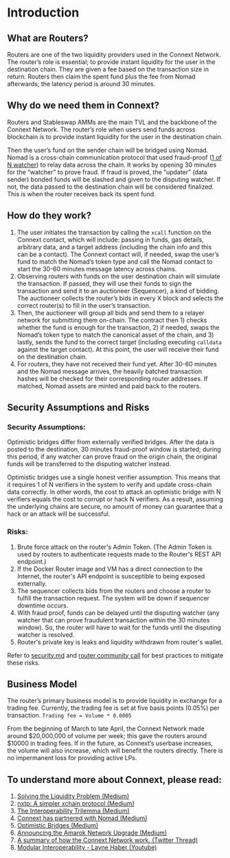# Introduction

## What are Routers?

Routers are one of the two liquidity providers used in the Connext Network. The router’s role is essential; to provide instant liquidity for the user in the destination chain. They are given a fee based on the transaction size in return. Routers then claim the spent fund plus the fee from Nomad afterwards; the latency period is around 30 minutes.

## Why do we need them in Connext?

Routers and Stableswap AMMs are the main TVL and the backbone of the Connext Network. The router’s role when users send funds across blockchain is to provide instant liquidity for the user in the destination chain. 

Then the user’s fund on the sender chain will be bridged using Nomad. Nomad is a cross-chain communication protocol that used fraud-proof ([1 of N watcher](https://blog.connext.network/optimistic-bridges-fb800dc7b0e0)) to relay data across the chain. It works by opening 30 minutes for the “watcher” to prove fraud. If fraud is proved, the “updater” (data sender) bonded funds will be slashed and given to the disputing watcher. If not, the data passed to the destination chain will be considered finalized. This is when the router receives back its spent fund.

## How do they work?

1. The user initiates the transaction by calling the `xcall` function on the Connext contact, which will include: passing in funds, gas details, arbitrary data, and a target address  (including the chain info and this can be a contact). The Connext contact will, if needed, swap the user’s fund to match the Nomad’s token type and call the Nomad contact to start the 30-60 minutes message latency across chains.
2. Observing routers with funds on the user destination chain will simulate the transaction. If passed, they will use their funds to sign the transaction and send it to an auctioneer (Sequencer), a kind of bidding. The auctioneer collects the router’s bids in every X block and selects the correct router(s) to fill in the user’s transaction.
3. Then, the auctioneer will group all bids and send them to a relayer network for submitting them on-chain. The contract then 1) checks whether the fund is enough for the transaction, 2) if needed, swaps the Nomad’s token type to match the canonical asset of the chain, and 3)  lastly, sends the fund to the correct target (including executing `calldata` against the target contact). At this point, the user will receive their fund on the destination chain.
4. For routers, they have not received their fund yet. After  30-60 minutes and the Nomad message arrives, the heavily batched transaction hashes will be checked for their corresponding router addresses. If matched, Nomad assets are minted and paid back to the routers.

## Security Assumptions and Risks

### Security Assumptions:

Optimistic bridges differ from externally verified bridges. After the data is posted to the destination, 30 minutes fraud-proof window is started; during this period, if any watcher can prove fraud on the origin chain, the original funds will be transferred to the disputing watcher instead.

Optimistic bridges use a single honest verifier assumption. This means that it requires 1 of N verifiers in the system to verify and update cross-chain data correctly. 
In other words, the cost to attack an optimistic bridge with N verifiers equals the cost to corrupt or hack N verifiers. As a result, assuming the underlying chains are secure, no amount of money can guarantee that a hack or an attack will be successful. 

### Risks:

1. Brute force attack on the router's Admin Token. (The Admin Token is used by routers to authenticate requests made to the Router's REST API endpoint.)
2. If the Docker Router image and VM has a direct connection to the Internet, the router's API endpoint is susceptible to being exposed externally.
3. The sequencer collects bids from the routers and choose a router to fulfill the transaction request. The system will be down if sequencer downtime occurs.
4. With fraud proof, funds can be delayed until the disputing watcher (any watcher that can prove fraudulent transaction within the 30 minutes window). So, the router    will have to wait for the funds until the disputing watcher is resolved. 
5. Router's private key is leaks and liquidity withdrawn from router's wallet.

Refer to [security.md](https://github.com/connext/documentation/blob/main/docs/routers/security.md) and [router community call](https://www.youtube.com/watch?v=rjNcdm1mjCQ) for best practices to mitigate these risks.

## Business Model

The router’s primary business model is to provide liquidity in exchange for a trading fee. Currently, the trading fee is set at five basis points (0.05%) per transaction. `Trading fee = Volume * 0.0005` 

From the beginning of March to late April, the Connext Network made around $20,000,000 of volume per week; this gave the routers around $10000 in trading fees. If in the future, as Connext’s userbase increases, the volume will also increase, which will benefit the routers directly. There is no impermanent loss for providing active LPs.

## To understand more about Connext, please read:

1. [Solving the Liquidity Problem (Medium)](https://blog.connext.network/solving-the-liquidity-problem-88bde201501)
2. [nxtp: A simpler xchain protocol (Medium)](https://blog.connext.network/nxtp-a-simpler-xchain-protocol-88760697ea04)
3. [The Interoperability Trilemma (Medium)](https://blog.connext.network/the-interoperability-trilemma-657c2cf69f17)
4. [Connext has partnered with Nomad (Medium)](https://blog.connext.network/connext-has-partnered-with-nomad-e20cd8e62e31)
5. [Optimistic Bridges (Medium)](https://blog.connext.network/optimistic-bridges-fb800dc7b0e0)
6. [Announcing the Amarok Network Upgrade (Medium)](https://blog.connext.network/announcing-the-amarok-network-upgrade-5046317860a4)
7. [A summary of how the Connext Network work. (Twitter Thread)](https://mobile.twitter.com/ConnextNetwork/status/1530611831785541632)
8. [Modular Interoperability - Layne Haber (Youtube)](https://www.youtube.com/watch?v=pnw6x_v0iiY)
